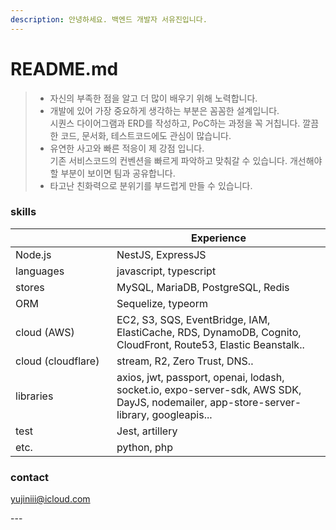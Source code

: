 ```yaml
---
description: 안녕하세요. 백엔드 개발자 서유진입니다.
---
```


# README.md

> * 자신의 부족한 점을 알고 더 많이 배우기 위해 노력합니다.
> * 개발에 있어 가장 중요하게 생각하는 부분은 꼼꼼한 설계입니다. \
>   시퀀스 다이어그램과 ERD를 작성하고, PoC하는 과정을 꼭 거칩니다.  깔끔한 코드, 문서화, 테스트코드에도 관심이 많습니다.
> * 유연한 사고와 빠른 적응이 제 강점 입니다. \
>   기존 서비스코드의 컨벤션을 빠르게 파악하고 맞춰갈 수 있습니다. 개선해야할 부분이 보이면 팀과 공유합니다.&#x20;
> * 타고난 친화력으로 분위기를 부드럽게 만들 수 있습니다.

### skills

<table><thead><tr><th width="146"></th><th>Experience</th></tr></thead><tbody><tr><td>Node.js</td><td>NestJS, ExpressJS</td></tr><tr><td>languages</td><td>javascript,  typescript</td></tr><tr><td>stores</td><td>MySQL, MariaDB, PostgreSQL, Redis</td></tr><tr><td>ORM</td><td>Sequelize, typeorm</td></tr><tr><td>cloud (AWS)</td><td>EC2, S3, SQS, EventBridge, IAM, ElastiCache, RDS, DynamoDB, Cognito, CloudFront, Route53, Elastic Beanstalk..</td></tr><tr><td>cloud (cloudflare)</td><td>stream, R2, Zero Trust, DNS..</td></tr><tr><td>libraries</td><td>axios, jwt, passport, openai, lodash, socket.io, expo-server-sdk, AWS SDK, DayJS, nodemailer, app-store-server-library, googleapis...</td></tr><tr><td>test</td><td>Jest, artillery</td></tr><tr><td> etc.</td><td>python, php </td></tr></tbody></table>



### contact

yujiniii@icloud.com





\---







